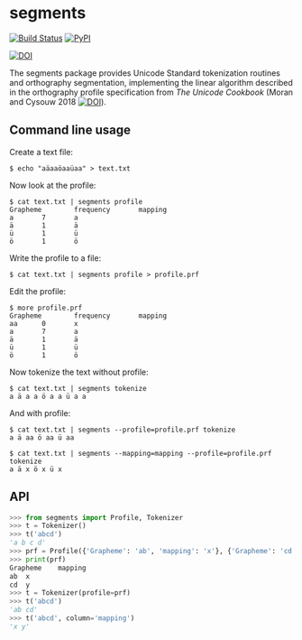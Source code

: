 segments
========

[![Build Status](https://github.com/cldf/segments/workflows/tests/badge.svg)](https://github.com/cldf/segments/actions?query=workflow%3Atests)
[![PyPI](https://img.shields.io/pypi/v/segments.svg)](https://pypi.org/project/segments)


[![DOI](https://zenodo.org/badge/DOI/10.5281/zenodo.1051157.svg)](https://doi.org/10.5281/zenodo.1051157)

The segments package provides Unicode Standard tokenization routines and orthography segmentation,
implementing the linear algorithm described in the orthography profile specification from 
*The Unicode Cookbook* (Moran and Cysouw 2018 [![DOI](https://zenodo.org/badge/DOI/10.5281/zenodo.1296780.svg)](https://doi.org/10.5281/zenodo.1296780)).


Command line usage
------------------

Create a text file:
```
$ echo "aäaaöaaüaa" > text.txt
```

Now look at the profile:
```
$ cat text.txt | segments profile
Grapheme        frequency       mapping
a       7       a
ä       1       ä
ü       1       ü
ö       1       ö
```

Write the profile to a file:
```
$ cat text.txt | segments profile > profile.prf
```

Edit the profile:

```
$ more profile.prf
Grapheme        frequency       mapping
aa      0       x
a       7       a
ä       1       ä
ü       1       ü
ö       1       ö
```

Now tokenize the text without profile:
```
$ cat text.txt | segments tokenize
a ä a a ö a a ü a a
```

And with profile:
```
$ cat text.txt | segments --profile=profile.prf tokenize
a ä aa ö aa ü aa

$ cat text.txt | segments --mapping=mapping --profile=profile.prf tokenize
a ä x ö x ü x
```


API
---

```python
>>> from segments import Profile, Tokenizer
>>> t = Tokenizer()
>>> t('abcd')
'a b c d'
>>> prf = Profile({'Grapheme': 'ab', 'mapping': 'x'}, {'Grapheme': 'cd', 'mapping': 'y'})
>>> print(prf)
Grapheme	mapping
ab	x
cd	y
>>> t = Tokenizer(profile=prf)
>>> t('abcd')
'ab cd'
>>> t('abcd', column='mapping')
'x y'
```

